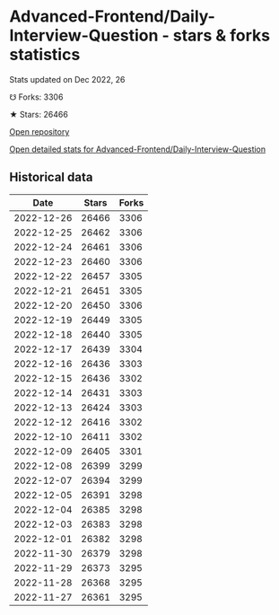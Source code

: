 # Advanced-Frontend/Daily-Interview-Question - stars & forks statistics

Stats updated on Dec 2022, 26

☋ Forks: 3306

★ Stars: 26466

[Open repository](https://github.com/Advanced-Frontend/Daily-Interview-Question)

[Open detailed stats for Advanced-Frontend/Daily-Interview-Question](https://reviewgithub.com/rep/Advanced-Frontend/Daily-Interview-Question)

## Historical data
| Date | Stars | Forks |
|------|-------|-------|
| 2022-12-26 | 26466 | 3306 | 
| 2022-12-25 | 26462 | 3306 | 
| 2022-12-24 | 26461 | 3306 | 
| 2022-12-23 | 26460 | 3306 | 
| 2022-12-22 | 26457 | 3305 | 
| 2022-12-21 | 26451 | 3305 | 
| 2022-12-20 | 26450 | 3306 | 
| 2022-12-19 | 26449 | 3305 | 
| 2022-12-18 | 26440 | 3305 | 
| 2022-12-17 | 26439 | 3304 | 
| 2022-12-16 | 26436 | 3303 | 
| 2022-12-15 | 26436 | 3302 | 
| 2022-12-14 | 26431 | 3303 | 
| 2022-12-13 | 26424 | 3303 | 
| 2022-12-12 | 26416 | 3302 | 
| 2022-12-10 | 26411 | 3302 | 
| 2022-12-09 | 26405 | 3301 | 
| 2022-12-08 | 26399 | 3299 | 
| 2022-12-07 | 26394 | 3299 | 
| 2022-12-05 | 26391 | 3298 | 
| 2022-12-04 | 26385 | 3298 | 
| 2022-12-03 | 26383 | 3298 | 
| 2022-12-01 | 26382 | 3298 | 
| 2022-11-30 | 26379 | 3298 | 
| 2022-11-29 | 26373 | 3295 | 
| 2022-11-28 | 26368 | 3295 | 
| 2022-11-27 | 26361 | 3295 | 

